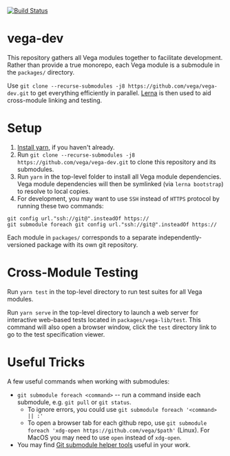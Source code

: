 [![Build Status](https://travis-ci.org/vega/vega-dev.svg?branch=master)](https://travis-ci.org/vega/vega-dev)

# vega-dev

This repository gathers all Vega modules together to facilitate development. Rather than provide a true monorepo, each Vega module is a submodule in the `packages/` directory.

 Use `git clone --recurse-submodules -j8 https://github.com/vega/vega-dev.git` to get everything efficiently in parallel. [Lerna](https://github.com/lerna/lerna) is then used to aid cross-module linking and testing.

# Setup

1. [Install yarn](https://yarnpkg.com/en/docs/install), if you haven't already.
2. Run `git clone --recurse-submodules -j8 https://github.com/vega/vega-dev.git` to clone this repository and its submodules.
3. Run `yarn` in the top-level folder to install all Vega module dependencies. Vega module dependencies will then be symlinked (via `lerna bootstrap`) to resolve to local copies.
4. For development, you may want to use `SSH` instead of `HTTPS` protocol by running these two commands:
```
git config url."ssh://git@".insteadOf https://
git submodule foreach git config url."ssh://git@".insteadOf https://
```
Each module in `packages/` corresponds to a separate independently-versioned package with its own git repository.

# Cross-Module Testing

Run `yarn test` in the top-level directory to run test suites for all Vega modules.

Run `yarn serve` in the top-level directory to launch a web server for interactive web-based tests located in `packages/vega-lib/test`. This command will also open a browser window, click the `test` directory link to go to the test specification viewer.

# Useful Tricks
A few useful commands when working with submodules:
* `git submodule foreach <command>` -- run a command inside each submodule, e.g. `git pull` or `git status`.
  * To ignore errors, you could use `git submodule foreach '<command> || :'`
  * To open a browser tab for each github repo, use `git submodule foreach 'xdg-open https://github.com/vega/$path'` (Linux). For MacOS you may need to use `open` instead of `xdg-open`.
* You may find [Git submodule helper tools](https://github.com/kollerma/git-submodule-tools#git-submodule-helper-scripts--gui) useful in your work.
